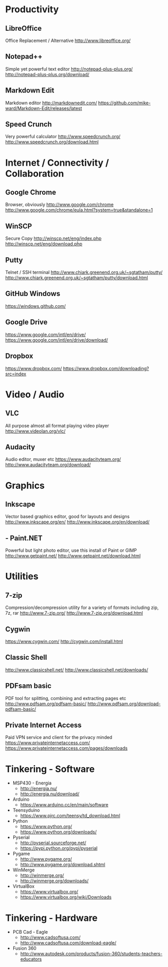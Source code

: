 # Productivity
## LibreOffice
Office Replacement / Alternative
http://www.libreoffice.org/
## Notepad++
Simple yet powerful text editor
http://notepad-plus-plus.org/
http://notepad-plus-plus.org/download/
## Markdown Edit
Markdown editor 
http://markdownedit.com/
https://github.com/mike-ward/Markdown-Edit/releases/latest
## Speed Crunch
Very powerful calculator
http://www.speedcrunch.org/
http://www.speedcrunch.org/download.html
  
# Internet / Connectivity / Collaboration
## Google Chrome
Browser, obviously
http://www.google.com/chrome
http://www.google.com/chrome/eula.html?system=true&standalone=1
## WinSCP
Secure Copy
http://winscp.net/eng/index.php
http://winscp.net/eng/download.php
## Putty
Telnet / SSH terminal
http://www.chiark.greenend.org.uk/~sgtatham/putty/
http://www.chiark.greenend.org.uk/~sgtatham/putty/download.html
## GitHub Windows
https://windows.github.com/
## Google Drive
https://www.google.com/intl/en/drive/
https://www.google.com/intl/en/drive/download/
## Dropbox 
https://www.dropbox.com/
https://www.dropbox.com/downloading?src=index

# Video / Audio
## VLC
All purpose almost all format playing video player
http://www.videolan.org/vlc/
## Audacity
Audio editor, muxer etc
https://www.audacityteam.org/
http://www.audacityteam.org/download/

# Graphics
## Inkscape
Vector based graphics editor, good for layouts and designs
http://www.inkscape.org/en/
http://www.inkscape.org/en/download/
## - Paint.NET
Powerful but light photo editor, use this install of Paint or GIMP
http://www.getpaint.net/
http://www.getpaint.net/download.html

# Utilities
## 7-zip
Compression/decompression utility for a variety of formats including zip, 7z, rar 
http://www.7-zip.org/
http://www.7-zip.org/download.html
## Cygwin
https://www.cygwin.com/
http://cygwin.com/install.html
## Classic Shell
http://www.classicshell.net/
http://www.classicshell.net/downloads/
## PDFsam basic
PDF tool for splitting, combining and extracting pages etc
http://www.pdfsam.org/pdfsam-basic/
http://www.pdfsam.org/download-pdfsam-basic/
## Private Internet Access
Paid VPN service and client for the privacy minded
https://www.privateinternetaccess.com/
https://www.privateinternetaccess.com/pages/downloads 

# Tinkering - Software
- MSP430 - Energia
  - http://energia.nu/
  - http://energia.nu/download/
- Arduino
  - https://www.arduino.cc/en/main/software
- Teensyduino
  - https://www.pjrc.com/teensy/td_download.html
- Python
  - https://www.python.org/
  - https://www.python.org/downloads/
- Pyserial
  - http://pyserial.sourceforge.net/
  - https://pypi.python.org/pypi/pyserial
- Pygame
  - http://www.pygame.org/
  - http://www.pygame.org/download.shtml
- WinMerge
  - http://winmerge.org/
  - http://winmerge.org/downloads/
- VirtualBox
  - https://www.virtualbox.org/
  - https://www.virtualbox.org/wiki/Downloads

# Tinkering - Hardware
- PCB Cad - Eagle
  - http://www.cadsoftusa.com/
  - http://www.cadsoftusa.com/download-eagle/
- Fusion 360
  - http://www.autodesk.com/products/fusion-360/students-teachers-educators
